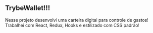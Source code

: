 ## TrybeWallet!!!

Nesse projeto desenvolvi uma carteira digital para controle de gastos!
Trabalhei com React, Redux, Hooks e estilizado com CSS padrão!
